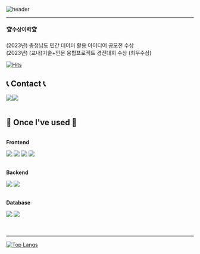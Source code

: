 ![header](https://capsule-render.vercel.app/api?type=waving&color=6994CDEE&height=100&section=header&text=Welcome%20to%20InMerchant's%20GitHub%20👋&animation=twinkling&&fontSize=45&fontAlignY=80)

---
<h4>🏆수상이력🏆</h4>
<div>(2023년) 충청남도 민간 데이터 활용 아이디어 공모전 수상</div>
<div>(2023년) (교내)기술+인문 융합프로젝트 경진대회 수상 (최우수상)</div>

[![Hits](https://hits.seeyoufarm.com/api/count/incr/badge.svg?url=https%3A%2F%2Fgithub.com%2FInMerchant&count_bg=%231FCC63&title_bg=%23555555&icon=github.svg&icon_color=%23FFFFFF&title=GITHUB&edge_flat=true)](https://hits.seeyoufarm.com)

## 📞 Contact 📞
<div style="display:flex; flex-direction:row;">
    <a href="mailto:advance7749@naver.com">
        <img src="https://img.shields.io/badge/Naver-2DB400?style=for-the-badge&logo=Naver&logoColor=white"> 
    </a>
    <a href="https://open.kakao.com/o/sYSsdKYf">
        <img src="https://img.shields.io/badge/KakaoTalk-FFCD00?style=for-the-badge&logoColor=black&logo=KakaoTalk"> 
    </a>
</div><br>

## 🔨 Once I've used 🔨
<div style="display:flex; flex-direction:column; align-items:flex-start;">
    <!-- Frontend -->
    <p><strong>Frontend</strong></p>
    <div>
        <img src="https://img.shields.io/badge/html5-E34F26?style=for-the-badge&logo=html5&logoColor=white"> 
        <img src="https://img.shields.io/badge/css-1572B6?style=for-the-badge&logo=css3&logoColor=white"> 
        <img src="https://img.shields.io/badge/javascript-F7DF1E?style=for-the-badge&logo=javascript&logoColor=black"> 
        <img src="https://img.shields.io/badge/bootstrap-7952B3?style=for-the-badge&logo=bootstrap&logoColor=white">
    </div>
    <br>
    <!-- Backend -->
    <p><strong>Backend</strong></p>
    <div>
        <img src="https://img.shields.io/badge/Java-007396?style=for-the-badge&logo=Java&logoColor=white">
        <img src="https://img.shields.io/badge/python-3776AB?style=for-the-badge&logo=python&logoColor=white"> 
    </div>
    <br>
    <!-- Database -->
    <p><strong>Database</strong></p>
    <div>
        <img src="https://img.shields.io/badge/mysql-4479A1?style=for-the-badge&logo=mysql&logoColor=white"> 
        <img src="https://img.shields.io/badge/firebase-FFCA28?style=for-the-badge&logo=firebase&logoColor=white">
    </div>
    <br>
    <!-- Server -->
    <!-- Development Tools -->
    <!-- Framework -->
    <!-- Version Control -->
    <br>
</div>

---

[![Top Langs](https://github-readme-stats.vercel.app/api/top-langs/?username=InMerchant&layout=compact)](https://github.com/InMerchant/github-readme-stats)
